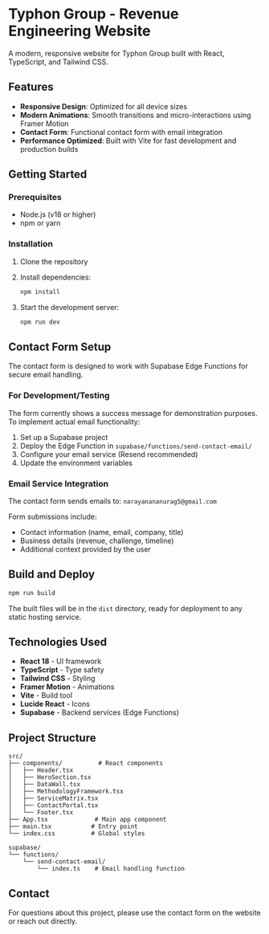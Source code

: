 # Typhon Group - Revenue Engineering Website

A modern, responsive website for Typhon Group built with React, TypeScript, and Tailwind CSS.

## Features

- **Responsive Design**: Optimized for all device sizes
- **Modern Animations**: Smooth transitions and micro-interactions using Framer Motion
- **Contact Form**: Functional contact form with email integration
- **Performance Optimized**: Built with Vite for fast development and production builds

## Getting Started

### Prerequisites

- Node.js (v18 or higher)
- npm or yarn

### Installation

1. Clone the repository
2. Install dependencies:
   ```bash
   npm install
   ```

3. Start the development server:
   ```bash
   npm run dev
   ```

## Contact Form Setup

The contact form is designed to work with Supabase Edge Functions for secure email handling.

### For Development/Testing

The form currently shows a success message for demonstration purposes. To implement actual email functionality:

1. Set up a Supabase project
2. Deploy the Edge Function in `supabase/functions/send-contact-email/`
3. Configure your email service (Resend recommended)
4. Update the environment variables

### Email Service Integration

The contact form sends emails to: `narayanananurag5@gmail.com`

Form submissions include:
- Contact information (name, email, company, title)
- Business details (revenue, challenge, timeline)
- Additional context provided by the user

## Build and Deploy

```bash
npm run build
```

The built files will be in the `dist` directory, ready for deployment to any static hosting service.

## Technologies Used

- **React 18** - UI framework
- **TypeScript** - Type safety
- **Tailwind CSS** - Styling
- **Framer Motion** - Animations
- **Vite** - Build tool
- **Lucide React** - Icons
- **Supabase** - Backend services (Edge Functions)

## Project Structure

```
src/
├── components/          # React components
│   ├── Header.tsx
│   ├── HeroSection.tsx
│   ├── DataWall.tsx
│   ├── MethodologyFramework.tsx
│   ├── ServiceMatrix.tsx
│   ├── ContactPortal.tsx
│   └── Footer.tsx
├── App.tsx             # Main app component
├── main.tsx           # Entry point
└── index.css          # Global styles

supabase/
└── functions/
    └── send-contact-email/
        └── index.ts    # Email handling function
```

## Contact

For questions about this project, please use the contact form on the website or reach out directly.